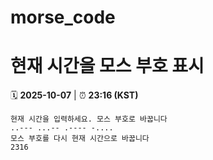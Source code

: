 # morse_code
# 현재 시간을 모스 부호 표시
<!-- MORSE_TIME_START -->
🗓️ **2025-10-07** | ⏰ **23:16 (KST)**

```
현재 시간을 입력하세요. 모스 부호로 바꿉니다
..--- ...-- .---- -....
모스 부호를 다시 현재 시간으로 바꿉니다
2316
```
<!-- MORSE_TIME_END -->
